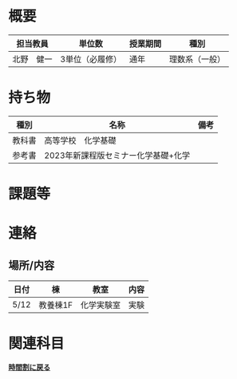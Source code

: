 # 概要
| 担当教員        | 単位数      | 授業期間 | 種別      |
|-------------|----------|------|---------|
| 北野　健一 | 3単位（必履修） | 通年   | 理数系（一般） |
# 持ち物
| 種別  | 名称                   | 備考 |
|-----|----------------------| --- |
| 教科書 | 高等学校　化学基礎            |    |
| 参考書 | 2023年新課程版セミナー化学基礎+化学 |    |
# 課題等

# 連絡
## 場所/内容
| 日付 | 棟 | 教室 | 内容 |
| --- | --- | --- | --- |
| 5/12 | 教養棟1F | 化学実験室 | 実験 |
# 関連科目
[**時間割に戻る**](../timetable.md)
